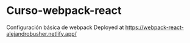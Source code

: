 # Curso-webpack-react
Configuración básica de webpack
Deployed at https://webpack-react-alejandrobusher.netlify.app/